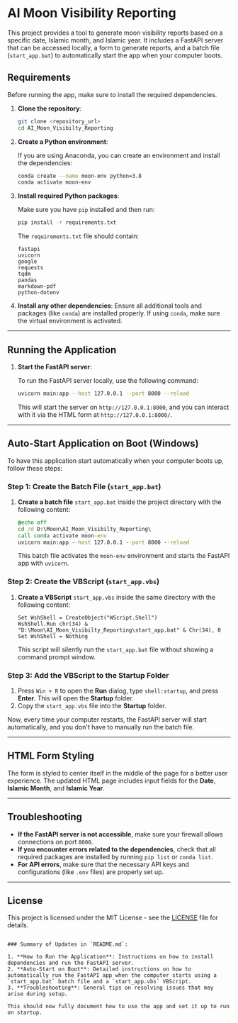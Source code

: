 # AI Moon Visibility Reporting

This project provides a tool to generate moon visibility reports based on a specific date, Islamic month, and Islamic year. It includes a FastAPI server that can be accessed locally, a form to generate reports, and a batch file (`start_app.bat`) to automatically start the app when your computer boots.

## Requirements

Before running the app, make sure to install the required dependencies.

1. **Clone the repository**:

    ```bash
    git clone <repository_url>
    cd AI_Moon_Visibilty_Reporting
    ```

2. **Create a Python environment**:

    If you are using Anaconda, you can create an environment and install the dependencies:

    ```bash
    conda create --name moon-env python=3.8
    conda activate moon-env
    ```

3. **Install required Python packages**:

    Make sure you have `pip` installed and then run:

    ```bash
    pip install -r requirements.txt
    ```

    The `requirements.txt` file should contain:

    ```
    fastapi
    uvicorn
    google
    requests
    tqdm
    pandas
    markdown-pdf
    python-dotenv
    ```

4. **Install any other dependencies**:
   Ensure all additional tools and packages (like `conda`) are installed properly. If using `conda`, make sure the virtual environment is activated.

---

## Running the Application

1. **Start the FastAPI server**:

   To run the FastAPI server locally, use the following command:

   ```bash
   uvicorn main:app --host 127.0.0.1 --port 8000 --reload
   ```

   This will start the server on `http://127.0.0.1:8000`, and you can interact with it via the HTML form at `http://127.0.0.1:8000/`.

---

## Auto-Start Application on Boot (Windows)

To have this application start automatically when your computer boots up, follow these steps:

### Step 1: Create the Batch File (`start_app.bat`)

1. **Create a batch file** `start_app.bat` inside the project directory with the following content:

   ```bat
   @echo off
   cd /d D:\Moon\AI_Moon_Visibilty_Reporting\
   call conda activate moon-env
   uvicorn main:app --host 127.0.0.1 --port 8000 --reload
   ```

   This batch file activates the `moon-env` environment and starts the FastAPI app with `uvicorn`.

### Step 2: Create the VBScript (`start_app.vbs`)

1. **Create a VBScript** `start_app.vbs` inside the same directory with the following content:

   ```vbs
   Set WshShell = CreateObject("WScript.Shell")
   WshShell.Run chr(34) & "D:\Moon\AI_Moon_Visibilty_Reporting\start_app.bat" & Chr(34), 0
   Set WshShell = Nothing
   ```

   This script will silently run the `start_app.bat` file without showing a command prompt window.

### Step 3: Add the VBScript to the Startup Folder

1. Press `Win + R` to open the **Run** dialog, type `shell:startup`, and press **Enter**. This will open the **Startup** folder.
2. Copy the `start_app.vbs` file into the **Startup** folder.

Now, every time your computer restarts, the FastAPI server will start automatically, and you don't have to manually run the batch file.

---

## HTML Form Styling

The form is styled to center itself in the middle of the page for a better user experience. The updated HTML page includes input fields for the **Date**, **Islamic Month**, and **Islamic Year**.

---

## Troubleshooting

- **If the FastAPI server is not accessible**, make sure your firewall allows connections on port `8000`.
- **If you encounter errors related to the dependencies**, check that all required packages are installed by running `pip list` or `conda list`.
- **For API errors**, make sure that the necessary API keys and configurations (like `.env` files) are properly set up.

---

## License

This project is licensed under the MIT License - see the [LICENSE](LICENSE) file for details.
```

### Summary of Updates in `README.md`:

1. **How to Run the Application**: Instructions on how to install dependencies and run the FastAPI server.
2. **Auto-Start on Boot**: Detailed instructions on how to automatically run the FastAPI app when the computer starts using a `start_app.bat` batch file and a `start_app.vbs` VBScript.
3. **Troubleshooting**: General tips on resolving issues that may arise during setup.

This should now fully document how to use the app and set it up to run on startup.